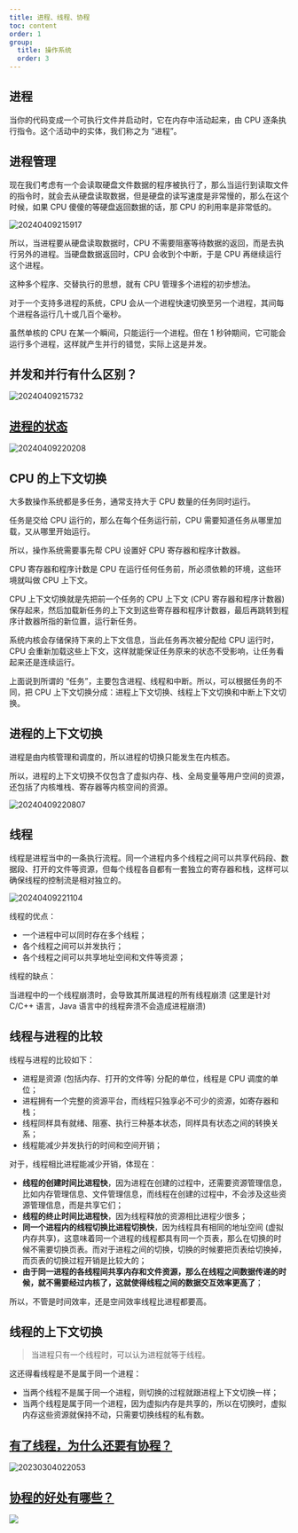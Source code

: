 ```yaml
---
title: 进程、线程、协程
toc: content
order: 1
group:
  title: 操作系统
  order: 3
---
```


## 进程

当你的代码变成一个可执行文件并启动时，它在内存中活动起来，由 CPU 逐条执行指令。这个活动中的实体，我们称之为 “进程”。

## 进程管理

现在我们考虑有一个会读取硬盘文件数据的程序被执行了，那么当运行到读取文件的指令时，就会去从硬盘读取数据，但是硬盘的读写速度是非常慢的，那么在这个时候，如果 CPU 傻傻的等硬盘返回数据的话，那 CPU 的利用率是非常低的。

![20240409215917](https://raw.githubusercontent.com/chuenwei0129/my-picgo-repo/master/me/20240409215917.png)

所以，当进程要从硬盘读取数据时，CPU 不需要阻塞等待数据的返回，而是去执行另外的进程。当硬盘数据返回时，CPU 会收到个中断，于是 CPU 再继续运行这个进程。

这种多个程序、交替执行的思想，就有 CPU 管理多个进程的初步想法。

对于一个支持多进程的系统，CPU 会从一个进程快速切换至另一个进程，其间每个进程各运行几十或几百个毫秒。

虽然单核的 CPU 在某一个瞬间，只能运行一个进程。但在 1 秒钟期间，它可能会运行多个进程，这样就产生并行的错觉，实际上这是并发。

## 并发和并行有什么区别？

![20240409215732](https://raw.githubusercontent.com/chuenwei0129/my-picgo-repo/master/me/20240409215732.png)

## [进程的状态](https://xiaolincoding.com/os/4_process/process_base.html#%E8%BF%9B%E7%A8%8B%E7%9A%84%E7%8A%B6%E6%80%81)

![20240409220208](https://raw.githubusercontent.com/chuenwei0129/my-picgo-repo/master/me/20240409220208.png)

## CPU 的上下文切换

大多数操作系统都是多任务，通常支持大于 CPU 数量的任务同时运行。

任务是交给 CPU 运行的，那么在每个任务运行前，CPU 需要知道任务从哪里加载，又从哪里开始运行。

所以，操作系统需要事先帮 CPU 设置好 CPU 寄存器和程序计数器。

CPU 寄存器和程序计数是 CPU 在运行任何任务前，所必须依赖的环境，这些环境就叫做 CPU 上下文。

CPU 上下文切换就是先把前一个任务的 CPU 上下文 (CPU 寄存器和程序计数器) 保存起来，然后加载新任务的上下文到这些寄存器和程序计数器，最后再跳转到程序计数器所指的新位置，运行新任务。

系统内核会存储保持下来的上下文信息，当此任务再次被分配给 CPU 运行时，CPU 会重新加载这些上下文，这样就能保证任务原来的状态不受影响，让任务看起来还是连续运行。

上面说到所谓的 “任务”，主要包含进程、线程和中断。所以，可以根据任务的不同，把 CPU 上下文切换分成：进程上下文切换、线程上下文切换和中断上下文切换。

## 进程的上下文切换

进程是由内核管理和调度的，所以进程的切换只能发生在内核态。

所以，进程的上下文切换不仅包含了虚拟内存、栈、全局变量等用户空间的资源，还包括了内核堆栈、寄存器等内核空间的资源。

![20240409220807](https://raw.githubusercontent.com/chuenwei0129/my-picgo-repo/master/me/20240409220807.png)

## 线程

线程是进程当中的一条执行流程。同一个进程内多个线程之间可以共享代码段、数据段、打开的文件等资源，但每个线程各自都有一套独立的寄存器和栈，这样可以确保线程的控制流是相对独立的。

![20240409221104](https://raw.githubusercontent.com/chuenwei0129/my-picgo-repo/master/me/20240409221104.png)

线程的优点：

- 一个进程中可以同时存在多个线程；
- 各个线程之间可以并发执行；
- 各个线程之间可以共享地址空间和文件等资源；

线程的缺点：

当进程中的一个线程崩溃时，会导致其所属进程的所有线程崩溃 (这里是针对 C/C++ 语言，Java 语言中的线程奔溃不会造成进程崩溃)

## 线程与进程的比较

线程与进程的比较如下：

- 进程是资源 (包括内存、打开的文件等) 分配的单位，线程是 CPU 调度的单位；
- 进程拥有一个完整的资源平台，而线程只独享必不可少的资源，如寄存器和栈；
- 线程同样具有就绪、阻塞、执行三种基本状态，同样具有状态之间的转换关系；
- 线程能减少并发执行的时间和空间开销；

对于，线程相比进程能减少开销，体现在：

- **线程的创建时间比进程快**，因为进程在创建的过程中，还需要资源管理信息，比如内存管理信息、文件管理信息，而线程在创建的过程中，不会涉及这些资源管理信息，而是共享它们；
- **线程的终止时间比进程快**，因为线程释放的资源相比进程少很多；
- **同一个进程内的线程切换比进程切换快**，因为线程具有相同的地址空间 (虚拟内存共享)，这意味着同一个进程的线程都具有同一个页表，那么在切换的时候不需要切换页表。而对于进程之间的切换，切换的时候要把页表给切换掉，而页表的切换过程开销是比较大的；
- **由于同一进程的各线程间共享内存和文件资源，那么在线程之间数据传递的时候，就不需要经过内核了，这就使得线程之间的数据交互效率更高了**；

所以，不管是时间效率，还是空间效率线程比进程都要高。

## 线程的上下文切换

> 当进程只有一个线程时，可以认为进程就等于线程。

这还得看线程是不是属于同一个进程：

- 当两个线程不是属于同一个进程，则切换的过程就跟进程上下文切换一样；
- 当两个线程是属于同一个进程，因为虚拟内存是共享的，所以在切换时，虚拟内存这些资源就保持不动，只需要切换线程的私有数。

## [有了线程，为什么还要有协程？](https://www.zhihu.com/question/504791946)

![20230304022053](https://raw.githubusercontent.com/chuenwei0129/my-picgo-repo/master/others/20230304022053.png)

## [协程的好处有哪些？](https://www.zhihu.com/question/20511233)

![](https://raw.githubusercontent.com/chuenwei0129/my-picgo-repo/master/computer/SCR-20220418-fwh.png)
